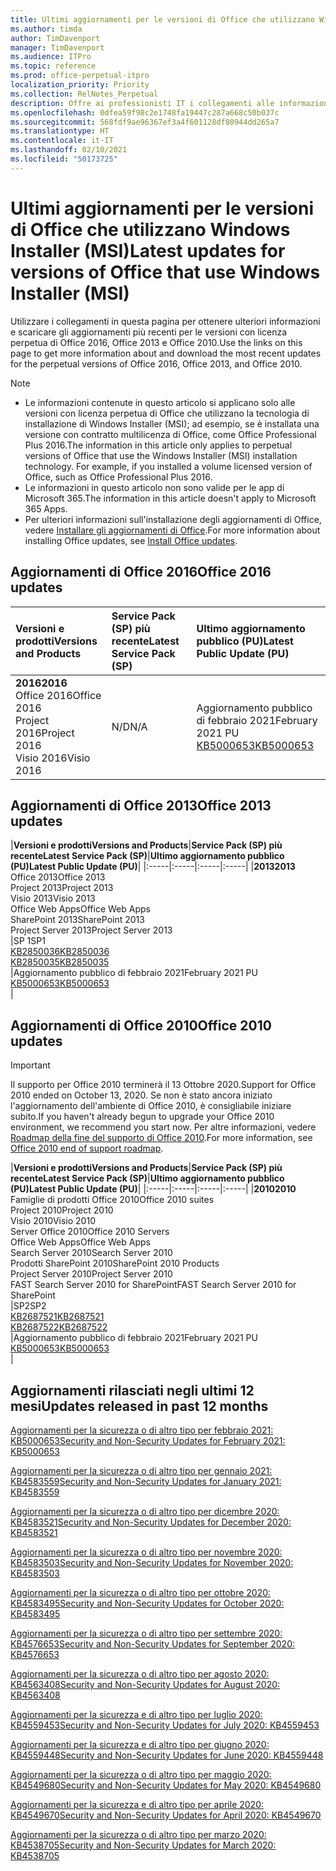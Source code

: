 ```yaml
---
title: Ultimi aggiornamenti per le versioni di Office che utilizzano Windows Installer (MSI)
ms.author: timda
author: TimDavenport
manager: TimDavenport
ms.audience: ITPro
ms.topic: reference
ms.prod: office-perpetual-itpro
localization_priority: Priority
ms.collection: RelNotes_Perpetual
description: Offre ai professionisti IT i collegamenti alle informazioni sugli aggiornamenti più recenti delle versioni con licenza perpetua di Office 2016, Office 2013 e Office 2010
ms.openlocfilehash: 0dfea59f98c2e1748fa19447c287a668c50b037c
ms.sourcegitcommit: 568fdf9ae96367ef3a4f601128df80944dd265a7
ms.translationtype: HT
ms.contentlocale: it-IT
ms.lasthandoff: 02/10/2021
ms.locfileid: "50173725"
---
```

# <a name="latest-updates-for-versions-of-office-that-use-windows-installer-msi"></a><span data-ttu-id="dc9ad-103">Ultimi aggiornamenti per le versioni di Office che utilizzano Windows Installer (MSI)</span><span class="sxs-lookup"><span data-stu-id="dc9ad-103">Latest updates for versions of Office that use Windows Installer (MSI)</span></span>

<span data-ttu-id="dc9ad-104">Utilizzare i collegamenti in questa pagina per ottenere ulteriori informazioni e scaricare gli aggiornamenti più recenti per le versioni con licenza perpetua di Office 2016, Office 2013 e Office 2010.</span><span class="sxs-lookup"><span data-stu-id="dc9ad-104">Use the links on this page to get more information about and download the most recent updates for the perpetual versions of Office 2016, Office 2013, and Office 2010.</span></span>
  
 
> [!NOTE]
> - <span data-ttu-id="dc9ad-p101">Le informazioni contenute in questo articolo si applicano solo alle versioni con licenza perpetua di Office che utilizzano la tecnologia di installazione di Windows Installer (MSI); ad esempio, se è installata una versione con contratto multilicenza di Office, come Office Professional Plus 2016.</span><span class="sxs-lookup"><span data-stu-id="dc9ad-p101">The information in this article only applies to perpetual versions of Office that use the Windows Installer (MSI) installation technology. For example, if you installed a volume licensed version of Office, such as Office Professional Plus 2016.</span></span>
> - <span data-ttu-id="dc9ad-107">Le informazioni in questo articolo non sono valide per le app di Microsoft 365.</span><span class="sxs-lookup"><span data-stu-id="dc9ad-107">The information in this article doesn't apply to Microsoft 365 Apps.</span></span>
> - <span data-ttu-id="dc9ad-108">Per ulteriori informazioni sull'installazione degli aggiornamenti di Office, vedere [Installare gli aggiornamenti di Office](https://support.office.com/article/2ab296f3-7f03-43a2-8e50-46de917611c5).</span><span class="sxs-lookup"><span data-stu-id="dc9ad-108">For more information about installing Office updates, see [Install Office updates](https://support.office.com/article/2ab296f3-7f03-43a2-8e50-46de917611c5).</span></span> 


## <a name="office-2016-updates"></a><span data-ttu-id="dc9ad-109">Aggiornamenti di Office 2016</span><span class="sxs-lookup"><span data-stu-id="dc9ad-109">Office 2016 updates</span></span>

|<span data-ttu-id="dc9ad-110">**Versioni e prodotti**</span><span class="sxs-lookup"><span data-stu-id="dc9ad-110">**Versions and Products**</span></span>|<span data-ttu-id="dc9ad-111">**Service Pack (SP) più recente**</span><span class="sxs-lookup"><span data-stu-id="dc9ad-111">**Latest Service Pack (SP)**</span></span>|<span data-ttu-id="dc9ad-112">**Ultimo aggiornamento pubblico (PU)**</span><span class="sxs-lookup"><span data-stu-id="dc9ad-112">**Latest Public Update (PU)**</span></span>|
|:-----|:-----|:-----|
|<span data-ttu-id="dc9ad-113">**2016**</span><span class="sxs-lookup"><span data-stu-id="dc9ad-113">**2016**</span></span> <br/> <span data-ttu-id="dc9ad-114">Office 2016</span><span class="sxs-lookup"><span data-stu-id="dc9ad-114">Office 2016</span></span>  <br/> <span data-ttu-id="dc9ad-115">Project 2016</span><span class="sxs-lookup"><span data-stu-id="dc9ad-115">Project 2016</span></span>  <br/> <span data-ttu-id="dc9ad-116">Visio 2016</span><span class="sxs-lookup"><span data-stu-id="dc9ad-116">Visio 2016</span></span>  <br/> |<span data-ttu-id="dc9ad-117">N/D</span><span class="sxs-lookup"><span data-stu-id="dc9ad-117">N/A</span></span>  <br/> |<span data-ttu-id="dc9ad-118">Aggiornamento pubblico di febbraio 2021</span><span class="sxs-lookup"><span data-stu-id="dc9ad-118">February 2021 PU</span></span>  <br/> [<span data-ttu-id="dc9ad-119">KB5000653</span><span class="sxs-lookup"><span data-stu-id="dc9ad-119">KB5000653</span></span>](https://support.microsoft.com/help/5000653) <br/> |
   
## <a name="office-2013-updates"></a><span data-ttu-id="dc9ad-120">Aggiornamenti di Office 2013</span><span class="sxs-lookup"><span data-stu-id="dc9ad-120">Office 2013 updates</span></span>

|<span data-ttu-id="dc9ad-121">**Versioni e prodotti**</span><span class="sxs-lookup"><span data-stu-id="dc9ad-121">**Versions and Products**</span></span>|<span data-ttu-id="dc9ad-122">**Service Pack (SP) più recente**</span><span class="sxs-lookup"><span data-stu-id="dc9ad-122">**Latest Service Pack (SP)**</span></span>|<span data-ttu-id="dc9ad-123">**Ultimo aggiornamento pubblico (PU)**</span><span class="sxs-lookup"><span data-stu-id="dc9ad-123">**Latest Public Update (PU)**</span></span>|
|:-----|:-----|:-----|:-----|
|<span data-ttu-id="dc9ad-124">**2013**</span><span class="sxs-lookup"><span data-stu-id="dc9ad-124">**2013**</span></span> <br/> <span data-ttu-id="dc9ad-125">Office 2013</span><span class="sxs-lookup"><span data-stu-id="dc9ad-125">Office 2013</span></span>  <br/> <span data-ttu-id="dc9ad-126">Project 2013</span><span class="sxs-lookup"><span data-stu-id="dc9ad-126">Project 2013</span></span>  <br/> <span data-ttu-id="dc9ad-127">Visio 2013</span><span class="sxs-lookup"><span data-stu-id="dc9ad-127">Visio 2013</span></span>  <br/> <span data-ttu-id="dc9ad-128">Office Web Apps</span><span class="sxs-lookup"><span data-stu-id="dc9ad-128">Office Web Apps</span></span>  <br/> <span data-ttu-id="dc9ad-129">SharePoint 2013</span><span class="sxs-lookup"><span data-stu-id="dc9ad-129">SharePoint 2013</span></span>  <br/> <span data-ttu-id="dc9ad-130">Project Server 2013</span><span class="sxs-lookup"><span data-stu-id="dc9ad-130">Project Server 2013</span></span>  <br/> |<span data-ttu-id="dc9ad-131">SP 1</span><span class="sxs-lookup"><span data-stu-id="dc9ad-131">SP1</span></span> <br/> [<span data-ttu-id="dc9ad-132">KB2850036</span><span class="sxs-lookup"><span data-stu-id="dc9ad-132">KB2850036</span></span>](https://support.microsoft.com/kb/2850036) <br/>[<span data-ttu-id="dc9ad-133">KB2850035</span><span class="sxs-lookup"><span data-stu-id="dc9ad-133">KB2850035</span></span>](https://support.microsoft.com/kb/2850035) <br/> |<span data-ttu-id="dc9ad-134">Aggiornamento pubblico di febbraio 2021</span><span class="sxs-lookup"><span data-stu-id="dc9ad-134">February 2021 PU</span></span>  <br/> [<span data-ttu-id="dc9ad-135">KB5000653</span><span class="sxs-lookup"><span data-stu-id="dc9ad-135">KB5000653</span></span>](https://support.microsoft.com/help/5000653) <br/> |
   
## <a name="office-2010-updates"></a><span data-ttu-id="dc9ad-136">Aggiornamenti di Office 2010</span><span class="sxs-lookup"><span data-stu-id="dc9ad-136">Office 2010 updates</span></span>
> [!IMPORTANT]
> <span data-ttu-id="dc9ad-137">Il supporto per Office 2010 terminerà il 13 Ottobre 2020.</span><span class="sxs-lookup"><span data-stu-id="dc9ad-137">Support for Office 2010 ended on October 13, 2020.</span></span> <span data-ttu-id="dc9ad-138">Se non è stato ancora iniziato l'aggiornamento dell'ambiente di Office 2010, è consigliabile iniziare subito.</span><span class="sxs-lookup"><span data-stu-id="dc9ad-138">If you haven't already begun to upgrade your Office 2010 environment, we recommend you start now.</span></span> <span data-ttu-id="dc9ad-139">Per altre informazioni, vedere [Roadmap della fine del supporto di Office 2010](https://docs.microsoft.com/DeployOffice/office-2010-end-support-roadmap).</span><span class="sxs-lookup"><span data-stu-id="dc9ad-139">For more information, see [Office 2010 end of support roadmap](https://docs.microsoft.com/DeployOffice/office-2010-end-support-roadmap).</span></span> 

|<span data-ttu-id="dc9ad-140">**Versioni e prodotti**</span><span class="sxs-lookup"><span data-stu-id="dc9ad-140">**Versions and Products**</span></span>|<span data-ttu-id="dc9ad-141">**Service Pack (SP) più recente**</span><span class="sxs-lookup"><span data-stu-id="dc9ad-141">**Latest Service Pack (SP)**</span></span>|<span data-ttu-id="dc9ad-142">**Ultimo aggiornamento pubblico (PU)**</span><span class="sxs-lookup"><span data-stu-id="dc9ad-142">**Latest Public Update (PU)**</span></span>|
|:-----|:-----|:-----|:-----|
|<span data-ttu-id="dc9ad-143">**2010**</span><span class="sxs-lookup"><span data-stu-id="dc9ad-143">**2010**</span></span> <br/> <span data-ttu-id="dc9ad-144">Famiglie di prodotti Office 2010</span><span class="sxs-lookup"><span data-stu-id="dc9ad-144">Office 2010 suites</span></span>  <br/> <span data-ttu-id="dc9ad-145">Project 2010</span><span class="sxs-lookup"><span data-stu-id="dc9ad-145">Project 2010</span></span>  <br/> <span data-ttu-id="dc9ad-146">Visio 2010</span><span class="sxs-lookup"><span data-stu-id="dc9ad-146">Visio 2010</span></span>  <br/> <span data-ttu-id="dc9ad-147">Server Office 2010</span><span class="sxs-lookup"><span data-stu-id="dc9ad-147">Office 2010 Servers</span></span>  <br/> <span data-ttu-id="dc9ad-148">Office Web Apps</span><span class="sxs-lookup"><span data-stu-id="dc9ad-148">Office Web Apps</span></span>  <br/> <span data-ttu-id="dc9ad-149">Search Server 2010</span><span class="sxs-lookup"><span data-stu-id="dc9ad-149">Search Server 2010</span></span>  <br/> <span data-ttu-id="dc9ad-150">Prodotti SharePoint 2010</span><span class="sxs-lookup"><span data-stu-id="dc9ad-150">SharePoint 2010 Products</span></span>  <br/> <span data-ttu-id="dc9ad-151">Project Server 2010</span><span class="sxs-lookup"><span data-stu-id="dc9ad-151">Project Server 2010</span></span>  <br/> <span data-ttu-id="dc9ad-152">FAST Search Server 2010 for SharePoint</span><span class="sxs-lookup"><span data-stu-id="dc9ad-152">FAST Search Server 2010 for SharePoint</span></span>  <br/> |<span data-ttu-id="dc9ad-153">SP2</span><span class="sxs-lookup"><span data-stu-id="dc9ad-153">SP2</span></span> <br/>[<span data-ttu-id="dc9ad-154">KB2687521</span><span class="sxs-lookup"><span data-stu-id="dc9ad-154">KB2687521</span></span>](https://support.microsoft.com/kb/2687521) <br/> [<span data-ttu-id="dc9ad-155">KB2687522</span><span class="sxs-lookup"><span data-stu-id="dc9ad-155">KB2687522</span></span>](https://support.microsoft.com/kb/2687522) <br/> |<span data-ttu-id="dc9ad-156">Aggiornamento pubblico di febbraio 2021</span><span class="sxs-lookup"><span data-stu-id="dc9ad-156">February 2021 PU</span></span>  <br/> [<span data-ttu-id="dc9ad-157">KB5000653</span><span class="sxs-lookup"><span data-stu-id="dc9ad-157">KB5000653</span></span>](https://support.microsoft.com/help/5000653) <br/> |
   

   
## <a name="updates-released-in-past-12-months"></a><span data-ttu-id="dc9ad-158">Aggiornamenti rilasciati negli ultimi 12 mesi</span><span class="sxs-lookup"><span data-stu-id="dc9ad-158">Updates released in past 12 months</span></span>

[<span data-ttu-id="dc9ad-159">Aggiornamenti per la sicurezza o di altro tipo per febbraio 2021: KB5000653</span><span class="sxs-lookup"><span data-stu-id="dc9ad-159">Security and Non-Security Updates for February 2021: KB5000653</span></span>](https://support.microsoft.com/help/5000653)

[<span data-ttu-id="dc9ad-160">Aggiornamenti per la sicurezza o di altro tipo per gennaio 2021: KB4583559</span><span class="sxs-lookup"><span data-stu-id="dc9ad-160">Security and Non-Security Updates for January 2021: KB4583559</span></span>](https://support.microsoft.com/help/4583559)

[<span data-ttu-id="dc9ad-161">Aggiornamenti per la sicurezza o di altro tipo per dicembre 2020: KB4583521</span><span class="sxs-lookup"><span data-stu-id="dc9ad-161">Security and Non-Security Updates for December 2020: KB4583521</span></span>](https://support.microsoft.com/help/4583521)

[<span data-ttu-id="dc9ad-162">Aggiornamenti per la sicurezza o di altro tipo per novembre 2020: KB4583503</span><span class="sxs-lookup"><span data-stu-id="dc9ad-162">Security and Non-Security Updates for November 2020: KB4583503</span></span>](https://support.microsoft.com/help/4583503)

[<span data-ttu-id="dc9ad-163">Aggiornamenti per la sicurezza o di altro tipo per ottobre 2020: KB4583495</span><span class="sxs-lookup"><span data-stu-id="dc9ad-163">Security and Non-Security Updates for October 2020: KB4583495</span></span>](https://support.microsoft.com/help/4583495)

[<span data-ttu-id="dc9ad-164">Aggiornamenti per la sicurezza o di altro tipo per settembre 2020: KB4576653</span><span class="sxs-lookup"><span data-stu-id="dc9ad-164">Security and Non-Security Updates for September 2020: KB4576653</span></span>](https://support.microsoft.com/help/4576653)

[<span data-ttu-id="dc9ad-165">Aggiornamenti per la sicurezza o di altro tipo per agosto 2020: KB4563408</span><span class="sxs-lookup"><span data-stu-id="dc9ad-165">Security and Non-Security Updates for August 2020: KB4563408</span></span>](https://support.microsoft.com/help/4563408)

[<span data-ttu-id="dc9ad-166">Aggiornamenti per la sicurezza e di altro tipo per luglio 2020: KB4559453</span><span class="sxs-lookup"><span data-stu-id="dc9ad-166">Security and Non-Security Updates for July 2020: KB4559453</span></span>](https://support.microsoft.com/help/4559453)

[<span data-ttu-id="dc9ad-167">Aggiornamenti per la sicurezza e di altro tipo per giugno 2020: KB4559448</span><span class="sxs-lookup"><span data-stu-id="dc9ad-167">Security and Non-Security Updates for June 2020: KB4559448</span></span>](https://support.microsoft.com/help/4559448)

[<span data-ttu-id="dc9ad-168">Aggiornamenti per la sicurezza o di altro tipo per maggio 2020: KB4549680</span><span class="sxs-lookup"><span data-stu-id="dc9ad-168">Security and Non-Security Updates for May 2020: KB4549680</span></span>](https://support.microsoft.com/help/4549680)

[<span data-ttu-id="dc9ad-169">Aggiornamenti per la sicurezza e di altro tipo per aprile 2020: KB4549670</span><span class="sxs-lookup"><span data-stu-id="dc9ad-169">Security and Non-Security Updates for April 2020: KB4549670</span></span>](https://support.microsoft.com/help/4549670)

[<span data-ttu-id="dc9ad-170">Aggiornamenti per la sicurezza o di altro tipo per marzo 2020: KB4538705</span><span class="sxs-lookup"><span data-stu-id="dc9ad-170">Security and Non-Security Updates for March 2020: KB4538705</span></span>](https://support.microsoft.com/help/4538705)





 




</br>